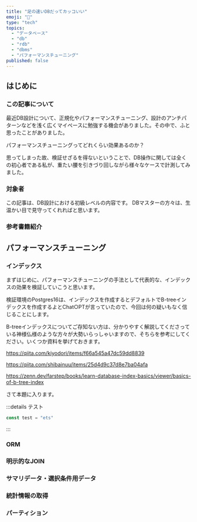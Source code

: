 ```yaml
---
title: "足の速いDBだってカッコいい"
emoji: "🏃"
type: "tech"
topics:
  - "データベース"
  - "db"
  - "rdb"
  - "dbms"
  - "パフォーマンスチューニング"
published: false
---
```


## はじめに

### この記事について

最近DB設計について、正規化やパフォーマンスチューニング、設計のアンチパターンなどを浅く広くマイペースに勉強する機会がありました。その中で、ふと思ったことがありました。

パフォーマンスチューニングってどれくらい効果あるのか？

思ってしまった故、検証せざるを得ないということで、DB操作に関しては全くの初心者である私が、重たい腰を引きづり回しながら様々なケースで計測してみました。

### 対象者

この記事は、DB設計における初級レベルの内容です。
DBマスターの方々は、生温かい目で見守ってくれればと思います。 

### 参考書籍紹介

## パフォーマンスチューニング

### インデックス

まずはじめに、パフォーマンスチューニングの手法として代表的な、インデックスの効果を検証していこうと思います。

検証環境のPostgres16は、インデックスを作成するとデフォルトでB-treeインデックスを作成するよとChat○PTが言っていたので、今回は何の疑いもなく信じることにします。

B-treeインデックスについてご存知ない方は、分かりやすく解説してくださっている神様仏様のような方々が大勢いらっしゃいますので、そちらを参考にしてください。いくつか資料を挙げておきます。

https://qiita.com/kiyodori/items/f66a545a47dc59dd8839

https://qiita.com/shibainuu/items/25d4d9c37d8e7ba04afa

https://zenn.dev/farstep/books/learn-database-index-basics/viewer/basics-of-b-tree-index

さて本題に入ります。

:::details テスト
```ts:test.ts
const test = "ets"
```
:::

### ORM

### 明示的なJOIN

### サマリデータ・選択条件用データ



### 統計情報の取得

### パーティション
